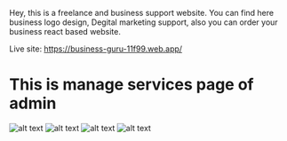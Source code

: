 Hey, this is a freelance and business support website. You can find here business logo design, Degital marketing support, also you can order your business react based website.

Live site: https://business-guru-11f99.web.app/

<h1> This is manage services page of admin</h1>

![alt text](https://i.ibb.co/V26ZGrx/Screenshot-285.png)
![alt text](https://i.ibb.co/2dfL2Tc/Screenshot-282.png)
![alt text](https://i.ibb.co/CK8dYwc/Screenshot-283.png)
![alt text](https://i.ibb.co/jDnLkVN/Screenshot-284.png)
